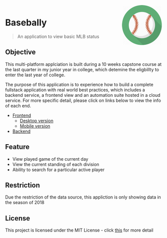 <img src="icon.png" height="128" align="right" />

# Basebally
> An application to view basic MLB status 

## Objective
This multi-platform applciation is built during a 10 weeks capstone course at the last quarter in my junior year in college, which detemine the eligbillty to enter the last year of college.

The purpose of this application is to experience how to build a complete fullstack application with real world best practices, which includes a backend service, a frontend view and an automation suite hosted in a cloud service.
For more specific detail, please click on links below to view the info of each end.

- [Frontend](./frontend)
  - [Desktop version](./frontend/desktop/)
  - [Mobile version](./frontend/mobile/)
- [Backend](./backend)

## Feature
- View played game of the current day 
- View the current standing of each division
- Ability to search for a particular active player

## Restriction 
Due the restriction of the data source, this appliction is only showing data in the season of 2018

## License
This project is licensed under the MIT License - click [this](LICENSE.md) for more detail

